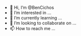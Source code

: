 - 👋 Hi, I’m @BenCichos
- 👀 I’m interested in ...
- 🌱 I’m currently learning ...
- 💞️ I’m looking to collaborate on ...
- 📫 How to reach me ...

<!---
BenCichos/BenCichos is a ✨ special ✨ repository because its `README.md` (this file) appears on your GitHub profile.
You can click the Preview link to take a look at your changes.
--->
